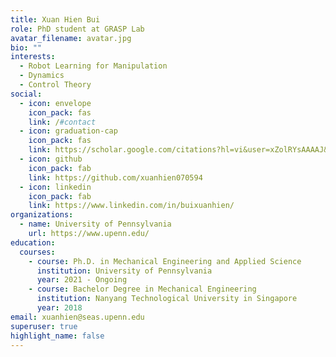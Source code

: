 ```yaml
---
title: Xuan Hien Bui
role: PhD student at GRASP Lab
avatar_filename: avatar.jpg
bio: ""
interests:
  - Robot Learning for Manipulation
  - Dynamics
  - Control Theory
social:
  - icon: envelope
    icon_pack: fas
    link: /#contact
  - icon: graduation-cap
    icon_pack: fas
    link: https://scholar.google.com/citations?hl=vi&user=xZolRYsAAAAJ&view_op=list_works&gmla=AJsN-F4V9F8OlTLf2aNE3jUaBSBxW6HFWXxrK7k_PgTDjzkao0YdADBwaaqHBRc9aEzbC3jjGPuINtfB8nionUEc-zP6QyYx6jtMqMdDXw383g0bqyjRV6Y
  - icon: github
    icon_pack: fab
    link: https://github.com/xuanhien070594
  - icon: linkedin
    icon_pack: fab
    link: https://www.linkedin.com/in/buixuanhien/
organizations:
  - name: University of Pennsylvania
    url: https://www.upenn.edu/
education:
  courses:
    - course: Ph.D. in Mechanical Engineering and Applied Science
      institution: University of Pennsylvania
      year: 2021 - Ongoing
    - course: Bachelor Degree in Mechanical Engineering
      institution: Nanyang Technological University in Singapore
      year: 2018
email: xuanhien@seas.upenn.edu
superuser: true
highlight_name: false
---
```

